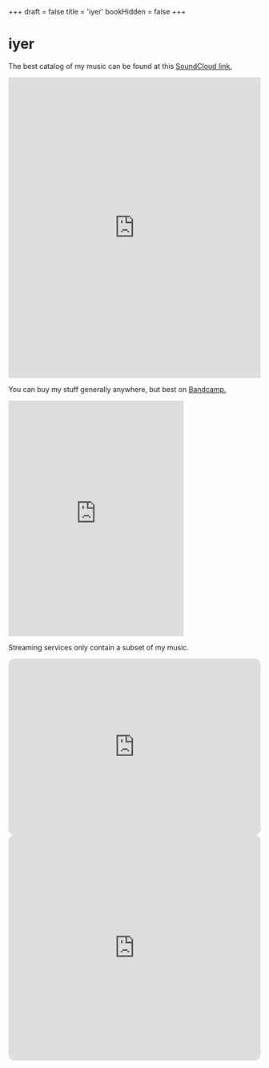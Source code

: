 +++
draft = false
title = 'iyer'
bookHidden = false
+++

# iyer

The best catalog of my music can be found at this [SoundCloud link.](https://www.soundcloud.com/iyer)
<iframe width="100%" height="600" scrolling="no" frameborder="no" allow="autoplay" src="https://w.soundcloud.com/player/?url=https%3A//api.soundcloud.com/playlists/237418393&color=%23ff5500&auto_play=false&hide_related=false&show_comments=true&show_user=true&show_reposts=false&show_teaser=true&visual=true"></iframe>

You can buy my stuff generally anywhere, but best on [Bandcamp.](https://iyer.bandcamp.com)
<iframe style="border: 0; width: 350px; height: 470px;" src="https://bandcamp.com/EmbeddedPlayer/album=197258095/size=large/bgcol=ffffff/linkcol=f171a2/tracklist=false/transparent=true/" seamless>
  <a href="https://iyer.bandcamp.com/album/farewell">farewell by iyer</a>
</iframe>

Streaming services only contain a subset of my music. 

<iframe style="border-radius:12px" src="https://open.spotify.com/embed/artist/1u7B3ROAlS1Q6k5Wo8fZvY?utm_source=generator" width="100%" height="352" frameBorder="0" allowfullscreen="" allow="autoplay; clipboard-write; encrypted-media; fullscreen; picture-in-picture" loading="lazy"></iframe>

<iframe height="450" width="100%" title="Media player" src="https://embed.music.apple.com/us/album/third-culture-tamilian-ep/1475783867?itscg=30200&amp;itsct=music_box_player&amp;ls=1&amp;app=music&amp;mttnsubad=1475783867&amp;theme=light" id="embedPlayer" sandbox="allow-forms allow-popups allow-same-origin allow-scripts allow-top-navigation-by-user-activation" allow="autoplay *; encrypted-media *; clipboard-write" style="border: 0px; border-radius: 12px; width: 100%; height: 450px; max-width: 660px;"></iframe>